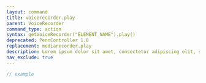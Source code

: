```yaml
---
layout: command
title: voicerecorder.play
parent: VoiceRecorder
command_type: action
syntax: getVoiceRecorder("ELEMENT_NAME").play()
deprecated: PennController 1.8
replacement: mediarecorder.play
description: Lorem ipsum dolor sit amet, consectetur adipiscing elit, sed do eiusmod tempor incididunt ut labore et dolore magna aliqua. Ut enim ad minim veniam, quis nostrud exercitation ullamco laboris nisi ut aliquip ex ea commodo consequat.
nav_exclude: true
---
```


```javascript
// example
```

